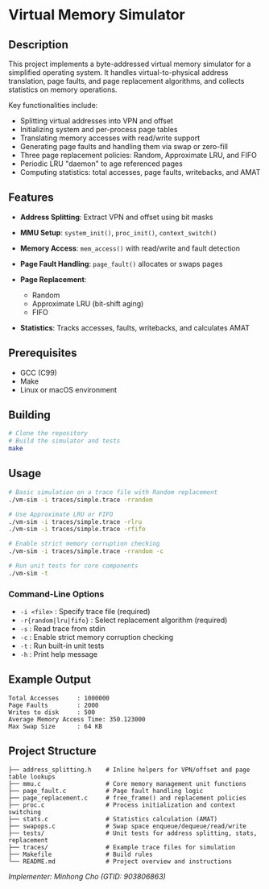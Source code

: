 # Virtual Memory Simulator

## Description

This project implements a byte-addressed virtual memory simulator for a simplified operating system. It handles virtual-to-physical address translation, page faults, and page replacement algorithms, and collects statistics on memory operations.

Key functionalities include:

* Splitting virtual addresses into VPN and offset
* Initializing system and per-process page tables
* Translating memory accesses with read/write support
* Generating page faults and handling them via swap or zero-fill
* Three page replacement policies: Random, Approximate LRU, and FIFO
* Periodic LRU "daemon" to age referenced pages
* Computing statistics: total accesses, page faults, writebacks, and AMAT

## Features

* **Address Splitting**: Extract VPN and offset using bit masks
* **MMU Setup**: `system_init()`, `proc_init()`, `context_switch()`
* **Memory Access**: `mem_access()` with read/write and fault detection
* **Page Fault Handling**: `page_fault()` allocates or swaps pages
* **Page Replacement**:

  * Random
  * Approximate LRU (bit-shift aging)
  * FIFO
* **Statistics**: Tracks accesses, faults, writebacks, and calculates AMAT

## Prerequisites

* GCC (C99)
* Make
* Linux or macOS environment

## Building

```bash
# Clone the repository
# Build the simulator and tests
make
```

## Usage

```bash
# Basic simulation on a trace file with Random replacement
./vm-sim -i traces/simple.trace -rrandom

# Use Approximate LRU or FIFO
./vm-sim -i traces/simple.trace -rlru
./vm-sim -i traces/simple.trace -rfifo

# Enable strict memory corruption checking
./vm-sim -i traces/simple.trace -rrandom -c

# Run unit tests for core components
./vm-sim -t
```

### Command-Line Options

* `-i <file>` : Specify trace file (required)
* `-r{random|lru|fifo}` : Select replacement algorithm (required)
* `-s` : Read trace from stdin
* `-c` : Enable strict memory corruption checking
* `-t` : Run built-in unit tests
* `-h` : Print help message

## Example Output

```
Total Accesses     : 1000000
Page Faults        : 2000
Writes to disk     : 500
Average Memory Access Time: 350.123000
Max Swap Size      : 64 KB
```

## Project Structure

```
├── address_splitting.h    # Inline helpers for VPN/offset and page table lookups
├── mmu.c                  # Core memory management unit functions
├── page_fault.c           # Page fault handling logic
├── page_replacement.c     # free_frame() and replacement policies
├── proc.c                 # Process initialization and context switching
├── stats.c                # Statistics calculation (AMAT)
├── swapops.c              # Swap space enqueue/dequeue/read/write
├── tests/                 # Unit tests for address splitting, stats, replacement
├── traces/                # Example trace files for simulation
├── Makefile               # Build rules
└── README.md              # Project overview and instructions
```

*Implementer: Minhong Cho (GTID: 903806863)*
